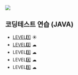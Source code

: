 <img src="https://programmers.co.kr/assets/bi-programmers-light-0d164d49b51a123bab5cca11106145d6fac5a5ac04b8646780369c2a5bc0dd79.png" />

## 코딩테스트 연습 (JAVA) 
* <a href="https://github.com/dev-hee99/Programers/tree/master/study/src/level1">LEVEL1️⃣</a> ☀
* <a href="https://github.com/dev-hee99/Programers/tree/master/study/src/level2">LEVEL2️⃣</a> ☁
* LEVEL3️⃣ ☁
* LEVEL4️⃣ ☁
* LEVEL5️⃣ ☁

